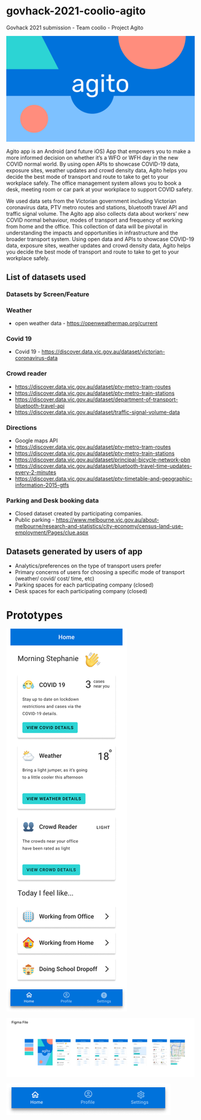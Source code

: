 # govhack-2021-coolio-agito
Govhack 2021 submission - Team coolio - Project Agito

![Logo](logo.png)

Agito app is an Android (and future iOS) App that empowers you to make a more informed decision on whether it’s a WFO or WFH day in the new COVID normal world. By using open APIs to showcase COVID-19 data, exposure sites, weather updates and crowd density data, Agito helps you decide the best mode of transport and route to take to get to your workplace safely. The office management system allows you to book a desk, meeting room or car park at your workplace to support COVID safety.

We used data sets from the Victorian government including Victorian coronavirus data, PTV metro routes and stations, bluetooth travel API and traffic signal volume.
The Agito app also collects data about workers’ new COVID normal behaviour, modes of transport and frequency of working from home and the office. This collection of data will be pivotal in understanding the impacts and opportunities in infrastructure and the broader transport system. Using open data and APIs to showcase COVID-19 data, exposure sites, weather updates and crowd density data, Agito helps you decide the best mode of transport and route to take to get to your workplace safely.

## List of datasets used 

### Datasets by Screen/Feature

### Weather
* open weather data - https://openweathermap.org/current

### Covid 19
* Covid 19 - https://discover.data.vic.gov.au/dataset/victorian-coronavirus-data

### Crowd reader
* https://discover.data.vic.gov.au/dataset/ptv-metro-tram-routes
* https://discover.data.vic.gov.au/dataset/ptv-metro-train-stations
* https://discover.data.vic.gov.au/dataset/department-of-transport-bluetooth-travel-api
* https://discover.data.vic.gov.au/dataset/traffic-signal-volume-data

### Directions
* Google maps API
* https://discover.data.vic.gov.au/dataset/ptv-metro-tram-routes
* https://discover.data.vic.gov.au/dataset/ptv-metro-train-stations
* https://discover.data.vic.gov.au/dataset/principal-bicycle-network-pbn
* https://discover.data.vic.gov.au/dataset/bluetooth-travel-time-updates-every-2-minutes
* https://discover.data.vic.gov.au/dataset/ptv-timetable-and-geographic-information-2015-gtfs

### Parking and Desk booking data
* Closed dataset created by participating companies.
* Public parking - https://www.melbourne.vic.gov.au/about-melbourne/research-and-statistics/city-economy/census-land-use-employment/Pages/clue.aspx


## Datasets generated by users of app

* Analytics/preferences on the type of transport users prefer
* Primary concerns of users for choosing a specific mode of transport (weather/ covid/ cost/ time, etc)
* Parking spaces for each participating company (closed)
* Desk spaces for each participating company (closed)


# Prototypes 

![Home](home.png)

![Flow](flow.png)

![Navbar](nav.png)
